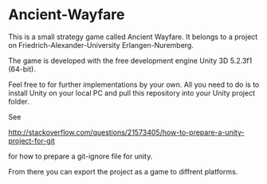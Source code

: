 # Ancient-Wayfare

This is a small strategy game called Ancient Wayfare. It belongs to a project on Friedrich-Alexander-University Erlangen-Nuremberg.

The game is developed with the free development engine Unity 3D 5.2.3f1 (64-bit).

Feel free to for further implementations by your own. All you need to do is to install Unity on your local PC and pull this repository into your Unity project folder. 

See 

http://stackoverflow.com/questions/21573405/how-to-prepare-a-unity-project-for-git 

for how to prepare a git-ignore file for unity.

From there you can export the project as a game to diffrent platforms.
